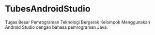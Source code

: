 # TubesAndroidStudio
Tugas Besar Pemrograman Teknologi Bergerak Kelompok Menggunakan Android Studio dengan bahasa pemrograman Java.
